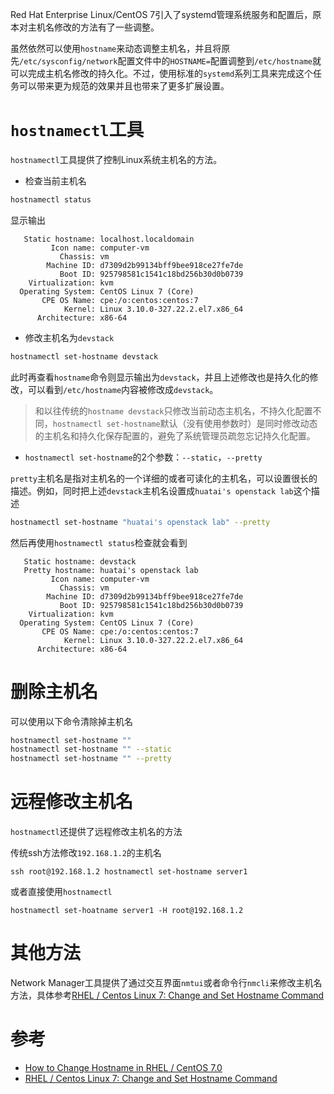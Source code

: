Red Hat Enterprise Linux/CentOS 7引入了systemd管理系统服务和配置后，原本对主机名修改的方法有了一些调整。

虽然依然可以使用`hostname`来动态调整主机名，并且将原先`/etc/sysconfig/network`配置文件中的`HOSTNAME=`配置调整到`/etc/hostname`就可以完成主机名修改的持久化。不过，使用标准的`systemd`系列工具来完成这个任务可以带来更为规范的效果并且也带来了更多扩展设置。

# `hostnamectl`工具

`hostnamectl`工具提供了控制Linux系统主机名的方法。

* 检查当前主机名

```bash
hostnamectl status
```

显示输出

```
   Static hostname: localhost.localdomain
         Icon name: computer-vm
           Chassis: vm
        Machine ID: d7309d2b99134bff9bee918ce27fe7de
           Boot ID: 925798581c1541c18bd256b30d0b0739
    Virtualization: kvm
  Operating System: CentOS Linux 7 (Core)
       CPE OS Name: cpe:/o:centos:centos:7
            Kernel: Linux 3.10.0-327.22.2.el7.x86_64
      Architecture: x86-64
```

* 修改主机名为`devstack`

```bash
hostnamectl set-hostname devstack
```

此时再查看`hostname`命令则显示输出为`devstack`，并且上述修改也是持久化的修改，可以看到`/etc/hostname`内容被修改成`devstack`。

> 和以往传统的`hostname devstack`只修改当前动态主机名，不持久化配置不同，`hostnamectl set-hostname`默认（没有使用参数时）是同时修改动态的主机名和持久化保存配置的，避免了系统管理员疏忽忘记持久化配置。

* `hostnamectl set-hostname`的2个参数：`--static`，`--pretty`

`pretty`主机名是指对主机名的一个详细的或者可读化的主机名，可以设置很长的描述。例如，同时把上述`devstack`主机名设置成`huatai's openstack lab`这个描述

```bash
hostnamectl set-hostname "huatai's openstack lab" --pretty
```

然后再使用`hostnamectl status`检查就会看到

```
   Static hostname: devstack
   Pretty hostname: huatai's openstack lab
         Icon name: computer-vm
           Chassis: vm
        Machine ID: d7309d2b99134bff9bee918ce27fe7de
           Boot ID: 925798581c1541c18bd256b30d0b0739
    Virtualization: kvm
  Operating System: CentOS Linux 7 (Core)
       CPE OS Name: cpe:/o:centos:centos:7
            Kernel: Linux 3.10.0-327.22.2.el7.x86_64
      Architecture: x86-64
```

# 删除主机名

可以使用以下命令清除掉主机名

```bash
hostnamectl set-hostname ""
hostnamectl set-hostname "" --static
hostnamectl set-hostname "" --pretty
```

# 远程修改主机名

`hostnamectl`还提供了远程修改主机名的方法

传统ssh方法修改`192.168.1.2`的主机名

```
ssh root@192.168.1.2 hostnamectl set-hostname server1
```

或者直接使用`hostnamectl`

```
hostnamectl set-hoatname server1 -H root@192.168.1.2
```

# 其他方法

Network Manager工具提供了通过交互界面`nmtui`或者命令行`nmcli`来修改主机名方法，具体参考[RHEL / Centos Linux 7: Change and Set Hostname Command](http://www.cyberciti.biz/faq/rhel-redhat-centos-7-change-hostname-command/)

# 参考

* [How to Change Hostname in RHEL / CentOS 7.0](http://linoxide.com/linux-command/change-hostname-in-rhel-centos-7/)
* [RHEL / Centos Linux 7: Change and Set Hostname Command](http://www.cyberciti.biz/faq/rhel-redhat-centos-7-change-hostname-command/)